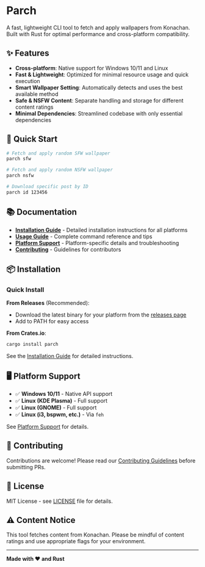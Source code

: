 # Parch

A fast, lightweight CLI tool to fetch and apply wallpapers from Konachan. Built with Rust for optimal performance and cross-platform compatibility.

## ✨ Features

- **Cross-platform**: Native support for Windows 10/11 and Linux
- **Fast & Lightweight**: Optimized for minimal resource usage and quick execution
- **Smart Wallpaper Setting**: Automatically detects and uses the best available method
- **Safe & NSFW Content**: Separate handling and storage for different content ratings
- **Minimal Dependencies**: Streamlined codebase with only essential dependencies

## 🚀 Quick Start

```bash
# Fetch and apply random SFW wallpaper
parch sfw

# Fetch and apply random NSFW wallpaper
parch nsfw

# Download specific post by ID
parch id 123456
```

## 📚 Documentation

- **[Installation Guide](docs/INSTALLATION.md)** - Detailed installation instructions for all platforms
- **[Usage Guide](docs/USAGE.md)** - Complete command reference and tips
- **[Platform Support](docs/PLATFORM_SUPPORT.md)** - Platform-specific details and troubleshooting
- **[Contributing](CONTRIBUTING.md)** - Guidelines for contributors

## 📦 Installation

### Quick Install

**From Releases** (Recommended):
- Download the latest binary for your platform from the [releases page](https://github.com/signalbean/Parch/releases/latest)
- Add to PATH for easy access

**From Crates.io**:
```bash
cargo install parch
```

See the [Installation Guide](docs/INSTALLATION.md) for detailed instructions.

## 🖥️ Platform Support

- ✅ **Windows 10/11** - Native API support
- ✅ **Linux (KDE Plasma)** - Full support
- ✅ **Linux (GNOME)** - Full support  
- ✅ **Linux (i3, bspwm, etc.)** - Via `feh`

See [Platform Support](docs/PLATFORM_SUPPORT.md) for details.

## 🤝 Contributing

Contributions are welcome! Please read our [Contributing Guidelines](CONTRIBUTING.md) before submitting PRs.

## 📄 License

MIT License - see [LICENSE](LICENSE) file for details.

## ⚠️ Content Notice

This tool fetches content from Konachan. Please be mindful of content ratings and use appropriate flags for your environment.

---

**Made with ❤️ and Rust**
